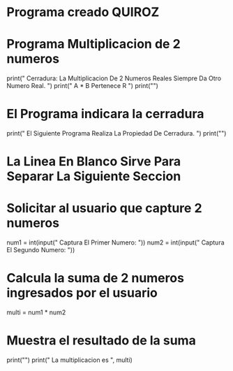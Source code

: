 # Programa creado QUIROZ 
# Programa Multiplicacion de 2 numeros
print(" Cerradura: La Multiplicacion De 2 Numeros Reales Siempre Da Otro Numero Real. ")
print(" A * B Pertenece R ")
print("")

# El Programa indicara la cerradura
print(" El Siguiente Programa Realiza La Propiedad De Cerradura. ")
print("") 

# La Linea En Blanco Sirve Para Separar La Siguiente Seccion 
# Solicitar al usuario que capture 2 numeros 
num1 = int(input(" Captura El Primer Numero: "))
num2 = int(input(" Captura El Segundo Numero: "))

# Calcula la suma de 2 numeros ingresados por el usuario
multi = num1 * num2

# Muestra el resultado de la suma
print("")
print(" La multiplicacion es ", multi)